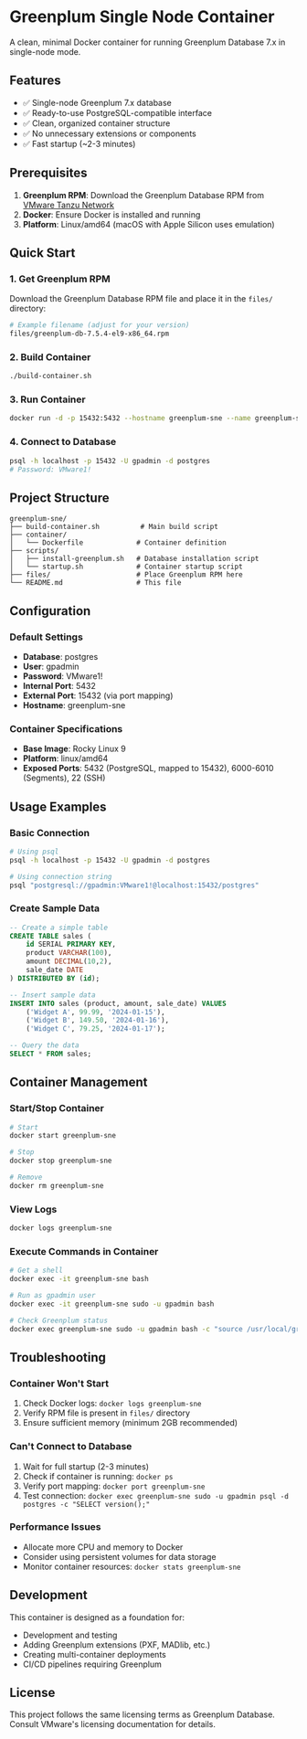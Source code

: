 # Greenplum Single Node Container

A clean, minimal Docker container for running Greenplum Database 7.x in single-node mode.

## Features

- ✅ Single-node Greenplum 7.x database
- ✅ Ready-to-use PostgreSQL-compatible interface
- ✅ Clean, organized container structure
- ✅ No unnecessary extensions or components
- ✅ Fast startup (~2-3 minutes)

## Prerequisites

1. **Greenplum RPM**: Download the Greenplum Database RPM from [VMware Tanzu Network](https://network.tanzu.vmware.com/products/vmware-tanzu-greenplum)
2. **Docker**: Ensure Docker is installed and running
3. **Platform**: Linux/amd64 (macOS with Apple Silicon uses emulation)

## Quick Start

### 1. Get Greenplum RPM

Download the Greenplum Database RPM file and place it in the `files/` directory:

```bash
# Example filename (adjust for your version)
files/greenplum-db-7.5.4-el9-x86_64.rpm
```

### 2. Build Container

```bash
./build-container.sh
```

### 3. Run Container

```bash
docker run -d -p 15432:5432 --hostname greenplum-sne --name greenplum-sne greenplum-db:7.5.4
```

### 4. Connect to Database

```bash
psql -h localhost -p 15432 -U gpadmin -d postgres
# Password: VMware1!
```

## Project Structure

```
greenplum-sne/
├── build-container.sh          # Main build script
├── container/
│   └── Dockerfile             # Container definition
├── scripts/
│   ├── install-greenplum.sh   # Database installation script
│   └── startup.sh             # Container startup script
├── files/                     # Place Greenplum RPM here
└── README.md                  # This file
```

## Configuration

### Default Settings

- **Database**: postgres
- **User**: gpadmin
- **Password**: VMware1!
- **Internal Port**: 5432
- **External Port**: 15432 (via port mapping)
- **Hostname**: greenplum-sne

### Container Specifications

- **Base Image**: Rocky Linux 9
- **Platform**: linux/amd64
- **Exposed Ports**: 5432 (PostgreSQL, mapped to 15432), 6000-6010 (Segments), 22 (SSH)

## Usage Examples

### Basic Connection

```bash
# Using psql
psql -h localhost -p 15432 -U gpadmin -d postgres

# Using connection string
psql "postgresql://gpadmin:VMware1!@localhost:15432/postgres"
```

### Create Sample Data

```sql
-- Create a simple table
CREATE TABLE sales (
    id SERIAL PRIMARY KEY,
    product VARCHAR(100),
    amount DECIMAL(10,2),
    sale_date DATE
) DISTRIBUTED BY (id);

-- Insert sample data
INSERT INTO sales (product, amount, sale_date) VALUES
    ('Widget A', 99.99, '2024-01-15'),
    ('Widget B', 149.50, '2024-01-16'),
    ('Widget C', 79.25, '2024-01-17');

-- Query the data
SELECT * FROM sales;
```

## Container Management

### Start/Stop Container

```bash
# Start
docker start greenplum-sne

# Stop
docker stop greenplum-sne

# Remove
docker rm greenplum-sne
```

### View Logs

```bash
docker logs greenplum-sne
```

### Execute Commands in Container

```bash
# Get a shell
docker exec -it greenplum-sne bash

# Run as gpadmin user
docker exec -it greenplum-sne sudo -u gpadmin bash

# Check Greenplum status
docker exec greenplum-sne sudo -u gpadmin bash -c "source /usr/local/greenplum-db/greenplum_path.sh && gpstate -s"
```

## Troubleshooting

### Container Won't Start

1. Check Docker logs: `docker logs greenplum-sne`
2. Verify RPM file is present in `files/` directory
3. Ensure sufficient memory (minimum 2GB recommended)

### Can't Connect to Database

1. Wait for full startup (2-3 minutes)
2. Check if container is running: `docker ps`
3. Verify port mapping: `docker port greenplum-sne`
4. Test connection: `docker exec greenplum-sne sudo -u gpadmin psql -d postgres -c "SELECT version();"`

### Performance Issues

- Allocate more CPU and memory to Docker
- Consider using persistent volumes for data storage
- Monitor container resources: `docker stats greenplum-sne`

## Development

This container is designed as a foundation for:
- Development and testing
- Adding Greenplum extensions (PXF, MADlib, etc.)
- Creating multi-container deployments
- CI/CD pipelines requiring Greenplum

## License

This project follows the same licensing terms as Greenplum Database. Consult VMware's licensing documentation for details.